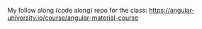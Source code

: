 My follow along (code along) repo for the class: https://angular-university.io/course/angular-material-course
